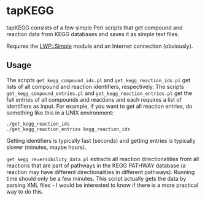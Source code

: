 # tapKEGG

tapKEGG consists of a few simple Perl scripts that get compound and reaction data from KEGG databases and saves it as simple text files.

Requires the [LWP::Simple](http://search.cpan.org/~ether/libwww-perl-6.13/lib/LWP/Simple.pm) module and an Internet connection (obviously).

## Usage

The scripts `get_kegg_compound_ids.pl` and `get_kegg_reaction_ids.pl` get lists of all compound and reaction identifiers, respectively. The scripts `get_kegg_compound_entries.pl` and `get_kegg_reaction_entries.pl` get the full entries of all compounds and reactions and each requires a list of identifiers as input. For example, if you want to get all reaction entries, do something like this in a UNIX environment:
```
./get_kegg_reaction_ids
./get_kegg_reaction_entries kegg_reaction_ids
```
Getting identifiers is typically fast (seconds) and getting entries is typically slower (minutes, maybe hours).

`get_kegg_reversibility_data.pl` extracts all reaction directionalities from all reactions that are part of pathways in the KEGG PATHWAY database (a reaction may have different directionalities in different pathways). Running time should only be a few minutes. This script actually gets the data by parsing XML files - I would be interested to know if there is a more practical way to do this.
